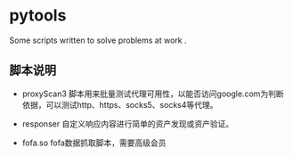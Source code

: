 # pytools
Some scripts written to solve problems at work .

脚本说明
---

* proxyScan3
脚本用来批量测试代理可用性，以能否访问google.com为判断依据，可以测试http、https、socks5、socks4等代理。

* responser
自定义响应内容进行简单的资产发现或资产验证。

* fofa.so
fofa数据抓取脚本，需要高级会员

